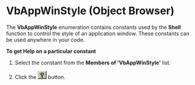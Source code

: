 
# VbAppWinStyle (Object Browser)

The  **VbAppWinStyle** enumeration contains constants used by the **Shell** function to control the style of an application window. These constants can be used anywhere in your code.

 **To get Help on a particular constant**




1. Select the constant from the  **Members of 'VbAppWinStyle'** list.
    
2. Click the 
![](images/but_help_ZA01201583.gif) button.
    

